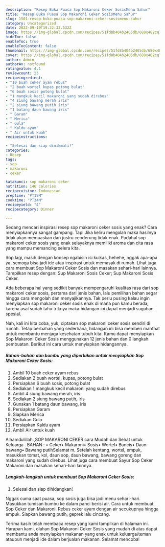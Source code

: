 ```yaml
---
description: "Resep Buka Puasa Sop Makaroni Ceker SosisMenu Sahur"
title: "Resep Buka Puasa Sop Makaroni Ceker SosisMenu Sahur"
slug: 1501-resep-buka-puasa-sop-makaroni-ceker-sosismenu-sahur
category: Uncategorized
date: 2022-09-19T19:32:33.532Z
image: https://img-global.cpcdn.com/recipes/51fd8b404b2405db/680x482cq70/sop-makaroni-ceker-sosis-foto-resep-utama.jpg
hideToc: false
enableToc: true
enableTocContent: false
thumbnail: https://img-global.cpcdn.com/recipes/51fd8b404b2405db/680x482cq70/sop-makaroni-ceker-sosis-foto-resep-utama.jpg
cover: https://img-global.cpcdn.com/recipes/51fd8b404b2405db/680x482cq70/sop-makaroni-ceker-sosis-foto-resep-utama.jpg
author: Admin
authorAv: notfound
ratingvalue: 4.1
reviewcount: 23
recipeingredient:
- "10 buah ceker ayam rebus"
- "2 buah wortel kupas potong bulat"
- "6 buah sosis potong bulat"
- "1 mangkuk kecil makaroni yang sudah direbus"
- "4 siung bawang merah iris"
- "2 siung bawang putih iris"
- "1 batang daun bawang iris"
- " Garam"
- " Merica"
- " Gula"
- " Kaldu ayam"
- " Air untuk kuah"
recipeinstructions:

- "Selesai dan siap dinikmati!"
categories:
- Resep
tags:
- sop
- makaroni
- ceker

katakunci: sop makaroni ceker 
nutrition: 146 calories
recipecuisine: Indonesian
preptime: "PT15M"
cooktime: "PT34M"
recipeyield: "4"
recipecategory: Dinner

---
```



Sedang mencari inspirasi resep sop makaroni ceker sosis yang enak? Cara menyiapkannya sangat gampang. Tapi Jika keliru mengolah maka hasilnya tidak akan memuaskan dan justru cenderung tidak enak. Padahal sop makaroni ceker sosis yang enak selayaknya memiliki aroma dan cita rasa yang mampu memancing selera kita.


Sop lagi, masih dengan konsep ngabisin isi kulkas, hehehe, nggak apa-apa ya, semoga bisa jadi ide atau inspirasi untuk memasak di rumah. Lihat juga cara membuat Sop Makaroni Ceker Sosis dan masakan sehari-hari lainnya. Tampilkan resep dengan: Sup Makaroni Sosis Ceker; Sup Makaroni Sosis Ceker.

Ada beberapa hal yang sedikit banyak mempengaruhi kualitas rasa dari sop makaroni ceker sosis, pertama dari jenis bahan, lalu pemilihan bahan segar hingga cara mengolah dan menyajikannya. Tak perlu pusing kalau ingin menyiapkan sop makaroni ceker sosis enak di mana pun kamu berada, karena asal sudah tahu triknya maka hidangan ini dapat menjadi suguhan spesial.


Nah, kali ini kita coba, yuk, ciptakan sop makaroni ceker sosis sendiri di rumah. Tetap berbahan yang sederhana, hidangan ini bisa memberi manfaat untuk membantu menjaga kesehatan tubuh kita. Kamu dapat menyiapkan Sop Makaroni Ceker Sosis menggunakan 12 jenis bahan dan 0 langkah pembuatan. Berikut ini cara untuk menyiapkan hidangannya.

<!--inarticleads1-->

##### Bahan-bahan dan bumbu yang diperlukan untuk menyiapkan Sop Makaroni Ceker Sosis:

1. Ambil 10 buah ceker ayam rebus
1. Sediakan 2 buah wortel, kupas, potong bulat
1. Persiapkan 6 buah sosis, potong bulat
1. Sediakan 1 mangkuk kecil makaroni yang sudah direbus
1. Ambil 4 siung bawang merah, iris
1. Sediakan 2 siung bawang putih, iris
1. Gunakan 1 batang daun bawang, iris
1. Persiapkan  Garam
1. Siapkan  Merica
1. Sediakan  Gula
1. Persiapkan  Kaldu ayam
1. Ambil  Air untuk kuah


Alhamdulillah.,SOP MAKARONI CEKER cara Mudah dan Sehat untuk Keluarga . BAHAN : • Ceker• Makaroni• Sosis• Wortel• Buncis• Daun bawang• Bawang putihSelamat m. Setelah kentang, wortel, empuk, masukkan tomat, kol, daun sop, daun bawang, bawang goreng dan makaroni yang sudah direbus. Lihat juga cara membuat Sayur Sop Ceker Makaroni dan masakan sehari-hari lainnya. 

<!--inarticleads2-->

##### Langkah-langkah untuk membuat Sop Makaroni Ceker Sosis:


1. Selesai dan siap dihidangkan!

Nggak cuma saat puasa, sop sosis juga bisa jadi menu sehari-hari. Masukkan tumisan bumbu ke dalam panci berisi air. Cara untuk membuat Sop Ceker dan Makaroni. Rebus ceker ayam dengan air secukupnya hingga empuk. Siapkan bawang putih, geprek lalu cincang. 

Terima kasih telah membaca resep yang kami tampilkan di halaman ini. Harapan kami, olahan Sop Makaroni Ceker Sosis yang mudah di atas dapat membantu anda menyiapkan makanan yang enak untuk keluarga/teman ataupun menjadi ide dalam berjualan makanan. Selamat mencoba!
